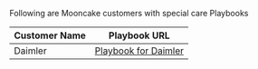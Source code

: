 Following are Mooncake customers with special care Playbooks


|**Customer** **Name**|**Playbook** **URL**  |
|--|--|
| Daimler | [Playbook for Daimler](https://dev.azure.com/Supportability/Big%20Data/_wiki/wikis/Big-Data.wiki/405572/Playbook-Daimler)|

